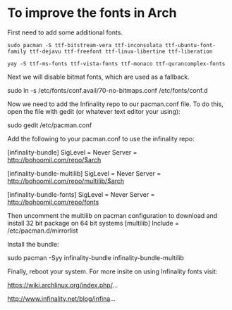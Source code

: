 # To improve the fonts in Arch 


First need to add some additional fonts.  
```
sudo pacman -S ttf-bitstream-vera ttf-inconsolata ttf-ubuntu-font-family ttf-dejavu ttf-freefont ttf-linux-libertine ttf-liberation
```
```
yay -S ttf-ms-fonts ttf-vista-fonts ttf-monaco ttf-qurancomplex-fonts 
```



Next we will disable bitmat fonts, which are used as a fallback.  

sudo ln -s /etc/fonts/conf.avail/70-no-bitmaps.conf /etc/fonts/conf.d

Now we need to add the Infinality repo to our pacman.conf file.  To do this, open the file with gedit (or whatever text editor your using):

sudo gedit /etc/pacman.conf

Add the following to your pacman.conf to use the infinality repo:

[infinality-bundle]
SigLevel = Never
Server = http://bohoomil.com/repo/$arch

[infinality-bundle-multilib]
SigLevel = Never
Server = http://bohoomil.com/repo/multilib/$arch

[infinality-bundle-fonts]
SigLevel = Never
Server = http://bohoomil.com/repo/fonts

Then uncomment the multilib on pacman configuration to download and install 32 bit package on 64 bit systems
[multilib] 
Include = /etc/pacman.d/mirrorlist

Install the bundle:

sudo pacman -Syy infinality-bundle infinality-bundle-multilib

Finally, reboot your system.  For more insite on using Infinality fonts visit:

https://wiki.archlinux.org/index.php/...

http://www.infinality.net/blog/infina...
